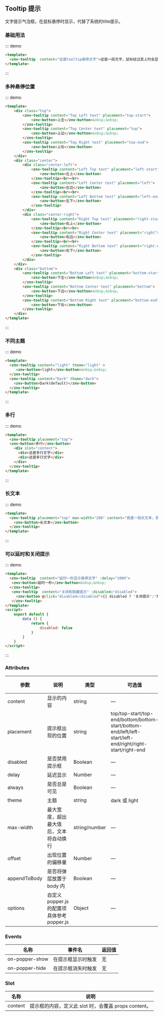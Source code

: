 ## Tooltip 提示

<template>
    <div class="global-anchor">
      <znv-anchor :scroll-offset="100">
        <znv-anchor-link href="#ji-chu-yong-fa" title="基础用法"></znv-anchor-link>
        <znv-anchor-link href="#duo-chong-xuan-ting-wei-zhi" title="多种悬停位置"></znv-anchor-link>
        <znv-anchor-link href="#bu-tong-zhu-ti" title="不同主题"></znv-anchor-link>
        <znv-anchor-link href="#duo-xing" title="多行"></znv-anchor-link>
        <znv-anchor-link href="#chang-wen-ben" title="长文本"></znv-anchor-link>
        <znv-anchor-link href="#ke-yi-yan-shi-he-guan-bi-ti-shi" title="可以延时和关闭提示"></znv-anchor-link>
        <znv-anchor-link href="#attributes" title="Attributes"></znv-anchor-link>
        <znv-anchor-link href="#events" title="Events"></znv-anchor-link>
        <znv-anchor-link href="#slot" title="Slot"></znv-anchor-link>
      </znv-anchor>
    </div>
</template>

文字提示气泡框，在鼠标悬停时显示，代替了系统的title提示。

### 基础用法

::: demo
```html
<template>
  <znv-tooltip  content="这是tooltip悬停文字">这是一段文字，鼠标经过其上时会显示tooltip</znv-tooltip>
</template>
```
:::

### 多种悬停位置

::: demo
```html
<template>
    <div class="top">
        <znv-tooltip content="Top Left text" placement="top-start">
            <znv-button>上左</znv-button>&nbsp;&nbsp;
        </znv-tooltip>
        <znv-tooltip content="Top Center text" placement="top">
            <znv-button>上边</znv-button>&nbsp;&nbsp;
        </znv-tooltip>
        <znv-tooltip content="Top Right text" placement="top-end">
            <znv-button>上右</znv-button>
        </znv-tooltip>
    </div>
    <div class="center">
        <div class="center-left">
            <znv-tooltip content="Left Top text" placement="left-start">
                <znv-button>左上</znv-button> 
            </znv-tooltip><br><br>
            <znv-tooltip content="Left Center text" placement="left">
                <znv-button>左边</znv-button> 
            </znv-tooltip><br><br>
            <znv-tooltip content="Left Bottom text" placement="left-end">
                <znv-button>左下</znv-button>
            </znv-tooltip>
        </div>
        <div class="center-right">
            <znv-tooltip content="Right Top text" placement="right-start">
                <znv-button>右上</znv-button>
            </znv-tooltip><br><br>
            <znv-tooltip content="Right Center text" placement="right">
                <znv-button>右边</znv-button>
            </znv-tooltip><br><br>
            <znv-tooltip content="Right Bottom text" placement="right-end">
                <znv-button>右下</znv-button>
            </znv-tooltip>
        </div>
    </div>
    <div class="bottom">
        <znv-tooltip content="Bottom Left text" placement="bottom-start">
            <znv-button>下左</znv-button>&nbsp;&nbsp;
        </znv-tooltip>
        <znv-tooltip content="Bottom Center text" placement="bottom">
            <znv-button>下边</znv-button>&nbsp;&nbsp;
        </znv-tooltip>
        <znv-tooltip content="Bottom Right text" placement="bottom-end">
            <znv-button>下右</znv-button>
        </znv-tooltip>
    </div>
</template>
```
:::

### 不同主题

::: demo
```html
<template>
  <znv-tooltip content="light" theme="light" >
     <znv-button>light</znv-button>&nbsp;&nbsp;
  </znv-tooltip>
  <znv-tooltip content="Dark" theme="dark">
    <znv-button>Dark(default)</znv-button>
  </znv-tooltip>
</template>
```
:::

### 多行

::: demo
```html
<template>
  <znv-tooltip placement="top">
  <znv-button>多行</znv-button>
    <div slot="content">
      <div>这是多行文字</div>
      <div>这是多行文字</div>
    </div>
  </znv-tooltip>
</template>
```
:::

### 长文本

::: demo
```html
<template>
  <znv-tooltip placement="top" max-width="200" content="我是一段长文本，我是一段长文本，我是一段长文本，我是一段长文本，我是一段长文本，我是一段长文本">
    <znv-button>长文本</znv-button>
  </znv-tooltip>
</template>
```
:::

### 可以延时和关闭提示

::: demo
```html
<template>
  <znv-tooltip  content="延时一秒显示悬停文字" :delay="1000">
   <znv-button>延时一秒</znv-button>&nbsp;&nbsp;
  </znv-tooltip>
   <znv-tooltip  content="关闭和隐藏提示" :disabled="disabled">
     <znv-button @click="disabled=!disabled">{{ disabled ? '关闭提示':'开启提示'}}</znv-button>
   </znv-tooltip>
</template>
<script>
    export default {
        data () {
            return {
                disabled: false
            }
        }
    }
</script>
```
:::

### Attributes

| 参数      | 说明    | 类型      | 可选值       | 默认值   |
|---------- |-------- |---------- |-------------  |-------- |
| content     | 显示的内容   | string  |  —   |   —   |
| placement     | 提示框出现的位置   | string  |  top/top-start/top-end/bottom/bottom-start/bottom-end/left/left-start/left-end/right/right-start/right-end   |   —   |
| disabled     | 是否禁用提示框   | Boolean  |  —   |   false   |
| delay     | 延迟显示   |  Number	 |  —   |   100   |
| always     | 是否总是可见   |  Boolean  |  —   |   false   |
| theme     | 主题   |  string  |  dark 或 light   |   dark   |
| max-width	     | 最大宽度，超出最大值后，文本将自动换行   |  string/number  | — |   —    |
| offset    | 出现位置的偏移量   |  Number |  — |  	0     |
| appendToBody    | 是否将弹层放置于 body 内   | Boolean  |  —   |   false   |
| options    | 自定义 popper.js 的配置项具体参考popper.js   | Object  |  —   |   —    |

### Events 

| 名称      | 事件名    | 返回值    |
|---------- |-------- |-------- |
| on-popper-show     | 在提示框显示时触发   | 无    |
| on-popper-hide    | 在提示框消失时触发   | 无    |

### Slot

| 名称      | 说明    |
|---------- |-------- |
| content     | 提示框的内容，定义此 slot 时，会覆盖 props content。   |
